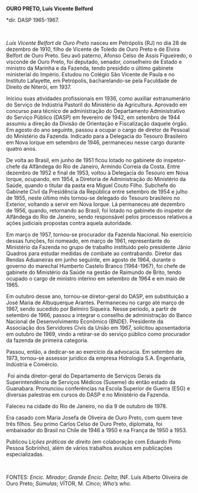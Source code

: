**OURO PRETO, Luís Vicente Belford**

\*dir. DASP 1965-1967.

 

*Luís Vicente Belfort de Ouro Preto* nasceu em Petrópolis (RJ) no dia 28
de dezembro de 1910, filho de Vicente de Toledo de Ouro Preto e de
Elvira Belfort de Ouro Preto. Seu avô paterno, Afonso Celso de Assis
Figueiredo, o visconde de Ouro Preto, foi deputado, senador, conselheiro
de Estado e ministro da Marinha e da Fazenda, tendo presidido o último
gabinete ministerial do Império. Estudou no Colégio São Vicente de Paula
e no Instituto Lafayette, em Petrópolis, bacharelando-se pela Faculdade
de Direito de Niterói, em 1937.

Iniciou suas atividades profissionais em 1936, como auxiliar
extranumerário do Serviço de Indústria Pastoril do Ministério da
Agricultura. Aprovado em concurso para técnico de administração do
Departamento Administrativo do Serviço Público (DASP) em fevereiro de
1942, em setembro de 1944 assumiu a direção da Divisão de Orientação e
Fiscalização daquele órgão. Em agosto do ano seguinte, passou a ocupar o
cargo de diretor de Pessoal do Ministério da Fazenda. Indicado para a
Delegacia do Tesouro Brasileiro em Nova Iorque em setembro de 1946,
permaneceu nesse cargo durante quatro anos.

De volta ao Brasil, em junho de 1951 ficou lotado no gabinete do
inspetor-chefe da Alfândega do Rio de Janeiro, Armindo Correia da Costa.
Entre dezembro de 1952 e final de 1953, voltou à Delegacia do Tesouro em
Nova Iorque, ocupando, em 1954, a Diretoria de Administração do
Ministério da Saúde, quando o titular da pasta era Miguel Couto Filho.
Subchefe do Gabinete Civil da Presidência da República entre setembro de
1954 e julho de 1955, neste último mês tornou-se delegado do Tesouro
brasileiro no Exterior, voltando a servir em Nova Iorque. Lá permaneceu
até dezembro de 1956, quando, retornando ao Brasil, foi lotado no
gabinete do inspetor de Alfândega do Rio de Janeiro, sendo responsável
pelos processos relativos a ações judiciais propostas contra aquela
autoridade.

Em março de 1957, tornou-se procurador da Fazenda Nacional. No exercício
dessas funções, foi nomeado, em março de 1961, representante do
Ministério da Fazenda no grupo de trabalho instituído pelo presidente
Jânio Quadros para estudar medidas de combate ao contrabando. Diretor
das Rendas Aduaneiras em junho seguinte, em agosto de 1964, durante o
governo do marechal Humberto Castelo Branco (1964-1967), foi chefe de
gabinete do Ministério da Saúde na gestão de Raimundo de Brito, tendo
ocupado o cargo de ministro interino em setembro de 1964 e em maio de
1965.

Em outubro desse ano, tornou-se diretor-geral do DASP, em substituição a
José Maria de Albuquerque Arantes. Permaneceu no cargo até março de
1967, sendo sucedido por Belmiro Siqueira. Nesse período, a partir de
setembro de 1966, passou a integrar o conselho de administração do Banco
Nacional de Desenvolvimento Econômico (BNDE). Presidente da Associação
dos Servidores Civis da União em 1967, solicitou aposentadoria em
outubro de 1969, vindo a retirar-se do serviço público como procurador
da fazenda de primeira categoria.

Passou, então, a dedicar-se ao exercício da advocacia. Em setembro de
1973, tornou-se assessor jurídico da empresa Hidrologia S.A. Engenharia,
Indústria e Comércio.

 Foi ainda diretor-geral do Departamento de Serviços Gerais da
Superintendência de Serviços Médicos (Suseme) do então estado da
Guanabara. Pronunciou conferências na Escola Superior de Guerra (ESG) e
diversas palestras em cursos do DASP e no Ministério da Fazenda.

Faleceu na cidade do Rio de Janeiro, no dia 9 de outubro de 1978.

Era casado com Maria Josefa de Oliveira de Ouro Preto, com quem teve
três filhos. Seu primo Carlos Celso de Ouro Preto, diplomata, foi
embaixador do Brasil no Chile de 1946 a 1950 e na França de 1950 a 1953.

Publicou *Lições práticas de direito* (em colaboração com Eduardo Pinto
Pessoa Sobrinho), além de vários trabalhos avulsos em publicações
especializadas.

 

FONTES: *Encic. Mirador*; *Grande Encic. Delta*; INF. Luís Alberto
Oliveira de Ouro Preto; *Súmulas*; VÍTOR, M. *Cinco*; *Who’s who*.

 
